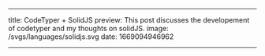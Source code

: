 ---

title: CodeTyper + SolidJS
preview: This post discusses the developement of codetyper and my thoughts on solidJS.
image: /svgs/languages/solidjs.svg
date: 1669094946962

---